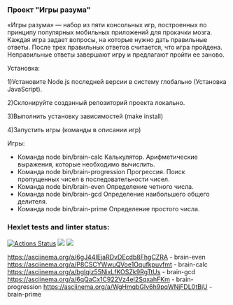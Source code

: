 ### Проект "Игры разума"
«Игры разума» — набор из пяти консольных игр, построенных по принципу популярных мобильных приложений для прокачки мозга. Каждая игра задает вопросы, на которые нужно дать правильные ответы. После трех правильных ответов считается, что игра пройдена. Неправильные ответы завершают игру и предлагают пройти ее заново. 

Установка:

1)Установите Node.js последней версии в систему глобально (Установка JavaScript).

2)Склонируйте созданный репозиторий проекта локально.

3)Выполнить установку зависимостей (make install)

4)Запустить игры (команды в описании игр)

Игры:
* Команда node bin/brain-calc Калькулятор. Арифметические выражения, которые необходимо вычислить.
* Команда node bin/brain-progression Прогрессия. Поиск пропущенных чисел в последовательности чисел.
* Команда node bin/brain-even Определение четного числа.
* Команда node bin/brain-gcd Определение наибольшего общего делителя.
* Команда node bin/brain-prime Определение простого числа.

### Hexlet tests and linter status:
[![Actions Status](https://github.com/Mikhail1332/frontend-project-44/workflows/hexlet-check/badge.svg)](https://github.com/Mikhail1332/frontend-project-44/actions)
<a href="https://codeclimate.com/github/Mikhail1332/frontend_project_1/maintainability"><img src="https://api.codeclimate.com/v1/badges/1741b819818cb5760dfd/maintainability" /></a>
<a href="https://codeclimate.com/github/Mikhail1332/frontend_project_1/test_coverage"><img src="https://api.codeclimate.com/v1/badges/1741b819818cb5760dfd/test_coverage" /></a>

https://asciinema.org/a/6gJ44IEjaRDvDEcdb8FhgCZRA - brain-even
https://asciinema.org/a/P8CSCYWwuQVoe1Oqufkpuvfmt - brain-calc
https://asciinema.org/a/bglqiz55NixLfKOSZk9RgTtUs - brain-gcd
https://asciinema.org/a/6qQaCx1C922Vz4eI2SqxahFKm - brain-progression
https://asciinema.org/a/WgHmqbGIv6h9pqWNjFDL0tBjU - brain-prime
